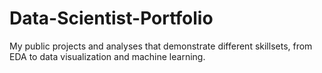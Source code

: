 # Data-Scientist-Portfolio
My public projects and analyses that demonstrate different skillsets, from EDA to data visualization and machine learning.
